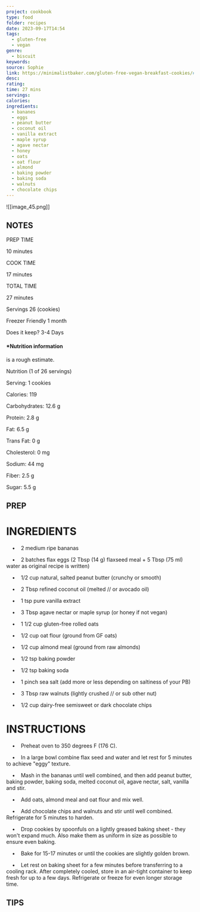 ```yaml
---
project: cookbook
type: food
folder: recipes
date: 2023-09-17T14:54
tags:
  - gluten-free
  - vegan
genre:
  - biscuit
keywords: 
source: Sophie
link: https://minimalistbaker.com/gluten-free-vegan-breakfast-cookies/#_a5y_p=3260568
desc: 
rating: 
time: 27 mins
servings: 
calories: 
ingredients:
  - bananes
  - eggs
  - peanut butter
  - coconut oil
  - vanilla extract
  - maple syrup
  - agave nectar
  - honey
  - oats
  - oat flour
  - almond
  - baking powder
  - baking soda
  - walnuts
  - chocolate chips
---
```


![[image_45.png]]


## NOTES

PREP TIME

10 minutes

COOK TIME

17 minutes

TOTAL TIME

27 minutes

Servings 26 (cookies)

Freezer Friendly 1 month

Does it keep? 3-4 Days


#### *Nutrition information 
is a rough estimate.

Nutrition (1 of 26 servings)

Serving: 1 cookies

Calories: 119

Carbohydrates: 12.6 g

Protein: 2.8 g

Fat: 6.5 g

Trans Fat: 0 g

Cholesterol: 0 mg

Sodium: 44 mg

Fiber: 2.5 g

Sugar: 5.5 g



## PREP


# INGREDIENTS

    •    2 medium ripe bananas

    •    2 batches flax eggs (2 Tbsp (14 g) flaxseed meal + 5 Tbsp (75 ml) water as original recipe is written)

    •    1/2 cup natural, salted peanut butter (crunchy or smooth)

    •    2 Tbsp refined coconut oil (melted // or avocado oil)

    •    1 tsp pure vanilla extract

    •    3 Tbsp agave nectar or maple syrup (or honey if not vegan)

    •    1 1/2 cup gluten-free rolled oats

    •    1/2 cup oat flour (ground from GF oats)

    •    1/2 cup almond meal (ground from raw almonds)

    •    1/2 tsp baking powder

    •    1/2 tsp baking soda

    •    1 pinch sea salt (add more or less depending on saltiness of your PB)

    •    3 Tbsp raw walnuts (lightly crushed // or sub other nut)

    •    1/2 cup dairy-free semisweet or dark chocolate chips


# INSTRUCTIONS

    •    Preheat oven to 350 degrees F (176 C).

    •    In a large bowl combine flax seed and water and let rest for 5 minutes to achieve "eggy" texture.

    •    Mash in the bananas until well combined, and then add peanut butter, baking powder, baking soda, melted coconut oil, agave nectar, salt, vanilla and stir.

    •    Add oats, almond meal and oat flour and mix well.

    •    Add chocolate chips and walnuts and stir until well combined. Refrigerate for 5 minutes to harden.

    •    Drop cookies by spoonfuls on a lightly greased baking sheet - they won't expand much. Also make them as uniform in size as possible to ensure even baking.

    •    Bake for 15-17 minutes or until the cookies are slightly golden brown.

    •    Let rest on baking sheet for a few minutes before transferring to a cooling rack. After completely cooled, store in an air-tight container to keep fresh for up to a few days. Refrigerate or freeze for even longer storage time.




## TIPS



